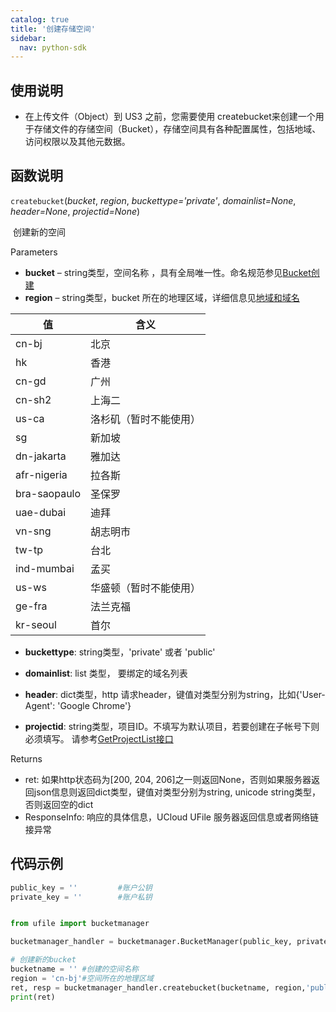 ```yaml
---
catalog: true  
title: '创建存储空间'
sidebar:
  nav: python-sdk
---
```



## 使用说明

* 在上传文件（Object）到 US3 之前，您需要使用 createbucket来创建一个用于存储文件的存储空间（Bucket），存储空间具有各种配置属性，包括地域、访问权限以及其他元数据。

## 函数说明

`createbucket`(*bucket*, *region*, *buckettype='private'*, *domainlist=None*, *header=None*, *projectid=None*)

​				创建新的空间

Parameters

-  **bucket** – string类型，空间名称 ，具有全局唯一性。命名规范参见[Bucket创建](https://docs.ucloud.cn/api/ufile-api/create_bucket)
-  **region** – string类型，bucket 所在的地理区域，详细信息见[地域和域名](https://docs.ucloud.cn/ufile/introduction/region)

| 值    | 含义 |
| ----- | ---- |
| cn-bj | 北京 |
| hk |香港|
| cn-gd |广州|
|cn-sh2|上海二|
| us-ca        | 洛杉矶（暂时不能使用） |
| sg           | 新加坡                 |
|dn-jakarta|雅加达|
|afr-nigeria|拉各斯|
|bra-saopaulo|圣保罗|
| uae-dubai    |迪拜|
|vn-sng|胡志明市|
|tw-tp|台北|
|ind-mumbai|孟买|
|us-ws|华盛顿（暂时不能使用）|
|ge-fra|法兰克福|
|kr-seoul|首尔|

* **buckettype**: string类型，'private' 或者 'public'

* **domainlist**: list 类型， 要绑定的域名列表

* **header**: dict类型，http 请求header，键值对类型分别为string，比如{'User-Agent': 'Google Chrome'}

* **projectid**: string类型，项目ID。不填写为默认项目，若要创建在子帐号下则必须填写。 请参考[GetProjectList接口](https://docs.ucloud.cn/api/summary/get_project_list)


Returns

* ret: 如果http状态码为[200, 204, 206]之一则返回None，否则如果服务器返回json信息则返回dict类型，键值对类型分别为string, unicode string类型，否则返回空的dict
* ResponseInfo: 响应的具体信息，UCloud UFile 服务器返回信息或者网络链接异常

## 代码示例

<div class="copyable" markdown="1">

```python
public_key = ''         #账户公钥
private_key = ''        #账户私钥


from ufile import bucketmanager

bucketmanager_handler = bucketmanager.BucketManager(public_key, private_key)

# 创建新的bucket
bucketname = '' #创建的空间名称
region = 'cn-bj'#空间所在的地理区域
ret, resp = bucketmanager_handler.createbucket(bucketname, region,'public')
print(ret)
```